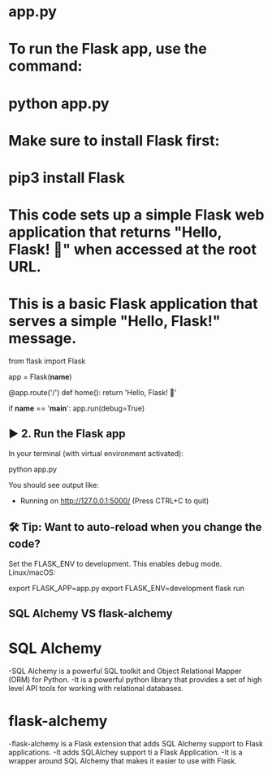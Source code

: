 
# app.py

# To run the Flask app, use the command:
# python app.py
# Make sure to install Flask first:
# pip3 install Flask
# This code sets up a simple Flask web application that returns "Hello, Flask! 🎉" when accessed at the root URL.
# This is a basic Flask application that serves a simple "Hello, Flask!" message.

from flask import Flask

app = Flask(__name__)

@app.route('/')
def home():
    return 'Hello, Flask! 🎉'

if __name__ == '__main__':
    app.run(debug=True)


## ▶️ 2. Run the Flask app

In your terminal (with virtual environment activated):

python app.py

You should see output like:

 * Running on http://127.0.0.1:5000/ (Press CTRL+C to quit)


## 🛠 Tip: Want to auto-reload when you change the code?

Set the FLASK_ENV to development. This enables debug mode.
Linux/macOS:

export FLASK_APP=app.py
export FLASK_ENV=development
flask run


## SQL Alchemy  VS flask-alchemy
# SQL Alchemy
-SQL Alchemy is a powerful SQL toolkit and Object Relational Mapper (ORM) for Python.
-It is a powerful python library that provides a set of high level API tools for working with relational databases.
# flask-alchemy
-flask-alchemy is a Flask extension that adds SQL Alchemy support to Flask applications.
-It adds SQLAlchey support ti a Flask Application.
-It is a wrapper around SQL Alchemy that makes it easier to use with Flask.

